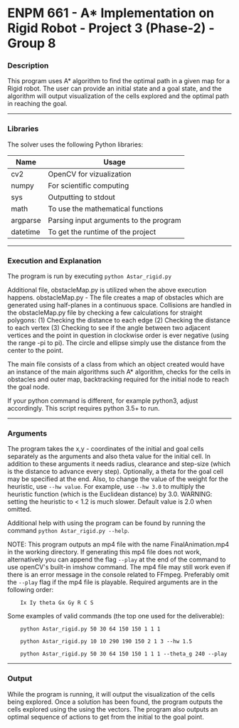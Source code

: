 # ENPM 661 - A* Implementation on Rigid Robot - Project 3 (Phase-2)  - Group 8

### Description

This program uses A* algorithm to find the optimal path
in a given map for a Rigid robot.
The user can provide an initial state and a goal state,
and the algorithm will output visualization of the 
cells explored and the optimal path in reaching the goal.

--------------------------------------

### Libraries

The solver uses the following Python libraries:

| Name      | Usage                                                             |
| --------- | ----------------------------------------------------------------- | 
| cv2       | OpenCV for vizualization                                          |
| numpy     | For scientific computing                                          |
| sys       | Outputting to stdout                                              |
| math      | To use the mathematical functions                                 |
| argparse  | Parsing input arguments to the program                            |
| datetime  | To get the runtime of the project		                            	|

--------------------------------------

### Execution and Explanation
The program is run by executing `python Astar_rigid.py`

Additional file, obstacleMap.py is utilized when the above execution happens.
obstacleMap.py - The file creates a map of obstacles which are generated using half-planes in a continuous space.
Collisions are handled in the obstacleMap.py file by checking a few calculations for straight polygons:
(1) Checking the distance to each edge
(2) Checking the distance to each vertex
(3) Checking to see if the angle between two adjacent vertices and the point in question in clockwise order is ever
negative (using the range -pi to pi).  The circle and ellipse simply use the distance from the center to the point.

The main file consists of a class from which an object created would have an instance of the main algorithms
such A* algorithm, checks for the cells in obstacles and outer map, 
backtracking required for the initial node to reach the goal node.

If your python command is different, for example python3, adjust accordingly.
This script requires python 3.5+ to run.

--------------------------------------

### Arguments
 
The program takes the x,y - coordinates of the initial and goal cells separately as the arguments and also
theta value for the initial cell.
In addition to these arguments it needs radius, clearance and step-size (which is the distance to advance every step).
Optionally, a theta for the goal cell may be specified at the end.
Also, to change the value of the weight for the heuristic, use `--hw value`.  For example,
use `--hw 3.0` to multiply the heuristic function (which is the Euclidean distance) by 3.0.
WARNING: setting the heuristic to < 1.2 is much slower.  Default value is 2.0 when omitted.

Additional help with using the program can be found by running the command `python Astar_rigid.py --help`.

NOTE:  This program outputs an mp4 file with the name FinalAnimation.mp4 in the working directory.
If generating this mp4 file does not work, alternatively you can append the flag `--play` at the end
of the command to use openCV's built-in imshow command.
The mp4 file may still work even if there is an error message in the console related to FFmpeg.
Preferably omit the `--play` flag if the mp4 file is playable.
Required arguments are in the following order:
        
        Ix Iy theta Gx Gy R C S

Some examples of valid commands (the top one used for the deliverable):

        python Astar_rigid.py 50 30 64 150 150 1 1 1
        
        python Astar_rigid.py 10 10 290 190 150 2 1 3 --hw 1.5
        
        python Astar_rigid.py 50 30 64 150 150 1 1 1 --theta_g 240 --play

--------------------------------------


### Output

While the program is running, it will output the visualization of the cells being explored.
Once a solution has been found, the program outputs the cells explored using the using the vectors.
The program also outputs an optimal sequence of actions to get
from the initial to the goal point.
